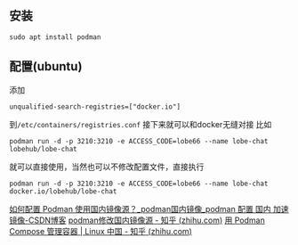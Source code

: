 ## 安装

```shell
sudo apt install podman
```

## 配置(ubuntu)
添加
```shell
unqualified-search-registries=["docker.io"]
```
到`/etc/containers/registries.conf`
接下来就可以和docker无缝对接
比如
```shell
podman run -d -p 3210:3210 -e ACCESS_CODE=lobe66 --name lobe-chat lobehub/lobe-chat
```
就可以直接使用，当然也可以不修改配置文件，直接执行
```shell
podman run -d -p 3210:3210 -e ACCESS_CODE=lobe66 --name lobe-chat docker.io/lobehub/lobe-chat
```

[如何配置 Podman 使用国内镜像源？_podman国内镜像_podman 配置 国内 加速 镜像-CSDN博客](https://blog.csdn.net/m0_55025322/article/details/137677307)
[podman修改国内镜像源 - 知乎 (zhihu.com)](https://zhuanlan.zhihu.com/p/616622801)
[用 Podman Compose 管理容器 | Linux 中国 - 知乎 (zhihu.com)](https://zhuanlan.zhihu.com/p/350998895)
